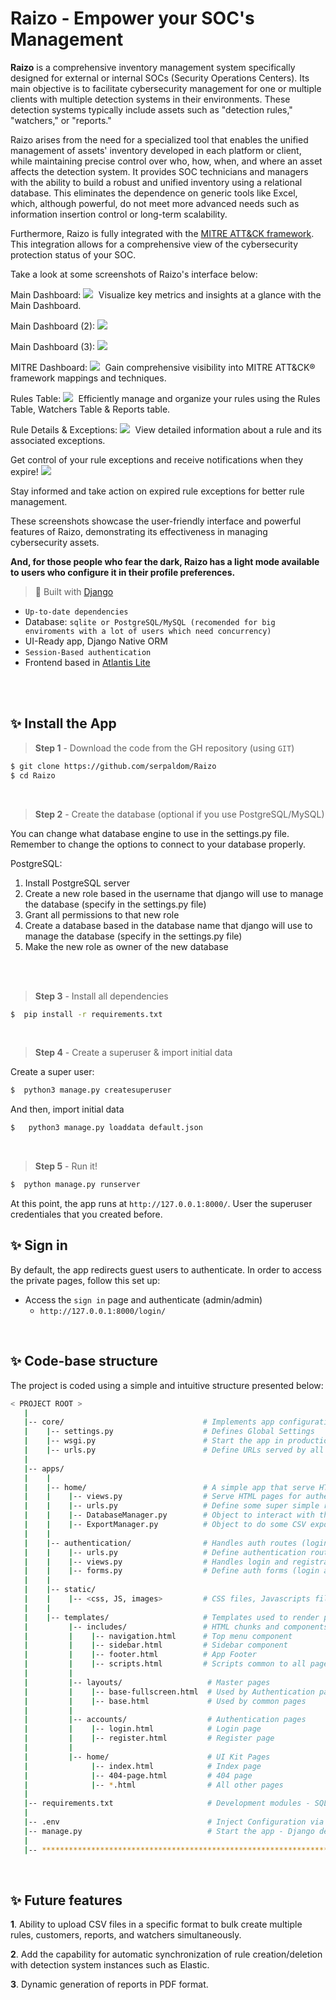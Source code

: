 # Raizo - Empower your SOC's Management

**Raizo** is a comprehensive inventory management system specifically designed for external or internal SOCs (Security Operations Centers). Its main objective is to facilitate cybersecurity management for one or multiple clients with multiple detection systems in their environments. These detection systems typically include assets such as "detection rules," "watchers," or "reports."

Raizo arises from the need for a specialized tool that enables the unified management of assets' inventory developed in each platform or client, while maintaining precise control over who, how, when, and where an asset affects the detection system. It provides SOC technicians and managers with the ability to build a robust and unified inventory using a relational database. This eliminates the dependence on generic tools like Excel, which, although powerful, do not meet more advanced needs such as information insertion control or long-term scalability.

Furthermore, Raizo is fully integrated with the [MITRE ATT&CK framework](https://attack.mitre.org/). This integration allows for a comprehensive view of the cybersecurity protection status of your SOC.

Take a look at some screenshots of Raizo's interface below:

Main Dashboard:
<kbd>
<img src="media/main_dashboard.png">
</kbd>
Visualize key metrics and insights at a glance with the Main Dashboard.

Main Dashboard (2):
<kbd>
<img src="media/main_dashboard2.png">
</kbd>

Main Dashboard (3):
<kbd>
<img src="media/main_dashboard3.png">
</kbd>

MITRE Dashboard:
<kbd>
<img src="media/mitre_dashboard.png">
</kbd>
Gain comprehensive visibility into MITRE ATT&CK® framework mappings and techniques.

Rules Table:
<kbd>
<img src="media/rules_table.png">
</kbd>
Efficiently manage and organize your rules using the Rules Table, Watchers Table & Reports table.

Rule Details & Exceptions:
<kbd>
<img src="media/rule_details.png">
</kbd>
View detailed information about a rule and its associated exceptions.

Get control of your rule exceptions and receive notifications when they expire!
<kbd>
<img src="media/expired_exception.png">
</kbd>
<br>

Stay informed and take action on expired rule exceptions for better rule management.

These screenshots showcase the user-friendly interface and powerful features of Raizo, demonstrating its effectiveness in managing cybersecurity assets.

**And, for those people who fear the dark, Raizo has a light mode available to users who configure it in their profile preferences.**
<br />

> 🚀 Built with [Django](https://www.djangoproject.com/)

- `Up-to-date dependencies`
- Database: `sqlite or PostgreSQL/MySQL (recomended for big enviroments with a lot of users which need concurrency)`
- UI-Ready app, Django Native ORM
- `Session-Based authentication`
- Frontend based in [Atlantis Lite](https://themekita.com/demo-atlantis-lite-bootstrap/) 

<br />

<br /> 

## ✨ Install the App

> **Step 1** - Download the code from the GH repository (using `GIT`) 

```bash
$ git clone https://github.com/serpaldom/Raizo
$ cd Raizo
```

<br />

> **Step 2** - Create the database (optional if you use PostgreSQL/MySQL)

You can change what database engine to use in the settings.py file. Remember to change the options to connect to your database properly.

PostgreSQL:

1. Install PostgreSQL server
2. Create a new role based in the username that django will use to manage the database (specify in the settings.py file)
3. Grant all permissions to that new role
4. Create a database based in the database name that django will use to manage the database (specify in the settings.py file)
5. Make the new role as owner of the new database
<br />

<br />

> **Step 3** - Install all dependencies
```bash
$  pip install -r requirements.txt    
```

<br />

> **Step 4** - Create a superuser & import initial data

Create a super user:
```bash
$  python3 manage.py createsuperuser
```
And then, import initial data
```bash
$   python3 manage.py loaddata default.json    
```
<br />

> **Step 5** - Run it!

```bash
$  python manage.py runserver   
```

At this point, the app runs at `http://127.0.0.1:8000/`. User the superuser credentiales that you created before. 
<br />

## ✨ Sign in

By default, the app redirects guest users to authenticate. In order to access the private pages, follow this set up: 

- Access the `sign in` page and authenticate (admin/admin)
  - `http://127.0.0.1:8000/login/`

<br />

## ✨ Code-base structure

The project is coded using a simple and intuitive structure presented below:

```bash
< PROJECT ROOT >
   |
   |-- core/                               # Implements app configuration
   |    |-- settings.py                    # Defines Global Settings
   |    |-- wsgi.py                        # Start the app in production
   |    |-- urls.py                        # Define URLs served by all apps/nodes
   |
   |-- apps/
   |    |
   |    |-- home/                          # A simple app that serve HTML files
   |    |    |-- views.py                  # Serve HTML pages for authenticated users
   |    |    |-- urls.py                   # Define some super simple routes 
   |    |    |-- DatabaseManager.py        # Object to interact with the database
   |    |    |-- ExportManager.py          # Object to do some CSV exports
   |    |
   |    |-- authentication/                # Handles auth routes (login and register)
   |    |    |-- urls.py                   # Define authentication routes  
   |    |    |-- views.py                  # Handles login and registration  
   |    |    |-- forms.py                  # Define auth forms (login and register) 
   |    |
   |    |-- static/
   |    |    |-- <css, JS, images>         # CSS files, Javascripts files
   |    |
   |    |-- templates/                     # Templates used to render pages
   |         |-- includes/                 # HTML chunks and components
   |         |    |-- navigation.html      # Top menu component
   |         |    |-- sidebar.html         # Sidebar component
   |         |    |-- footer.html          # App Footer
   |         |    |-- scripts.html         # Scripts common to all pages
   |         |
   |         |-- layouts/                   # Master pages
   |         |    |-- base-fullscreen.html  # Used by Authentication pages
   |         |    |-- base.html             # Used by common pages
   |         |
   |         |-- accounts/                  # Authentication pages
   |         |    |-- login.html            # Login page
   |         |    |-- register.html         # Register page
   |         |
   |         |-- home/                      # UI Kit Pages
   |              |-- index.html            # Index page
   |              |-- 404-page.html         # 404 page
   |              |-- *.html                # All other pages
   |
   |-- requirements.txt                     # Development modules - SQLite storage
   |
   |-- .env                                 # Inject Configuration via Environment
   |-- manage.py                            # Start the app - Django default start script
   |
   |-- ************************************************************************
```

<br />

## ✨ Future features

**1**. Ability to upload CSV files in a specific format to bulk create multiple rules, customers, reports, and watchers simultaneously.

**2**. Add the capability for automatic synchronization of rule creation/deletion with detection system instances such as Elastic. 

**3**. Dynamic generation of reports in PDF format. 


<br />
